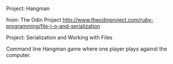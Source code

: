 Project: Hangman

from: The Odin Project
http://www.theodinproject.com/ruby-programming/file-i-o-and-serialization

Project: Serialization and Working with Files

Command line Hangman game where one player plays against the computer. 
